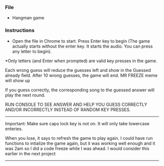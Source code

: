### File

* Hangman game

### Instructions

* Open the file in Chrome to start. 
Press Enter key to begin (The game actually starts without the enter key. It starts the audio. You can press any letter to begin). 

*Only letters (and Enter when prompted) are valid key presses in the game.
 
Each wrong guess will reduce the guesses left and show in the Guessed already field. After 10 wrong guesses, the game will end. MR FREEZE meme will show up

If you guess correctly, the corresponding song to the guessed answer will play the next round.

RUN CONSOLE TO SEE ANSWER AND HELP YOU GUESS CORRECTLY AND/OR INCORRECTLY INSTEAD OF RANDOM KEY PRESSES.

****
Important: Make sure caps lock key is not on. It will only take lowercase enteries. 

When you lose, it says to refresh the game to play again. I could have run functions to intialize the game again, but it was working well enough and it was 2am so I did a code freeze while I was ahead. I would consider this earlier in the next project
****